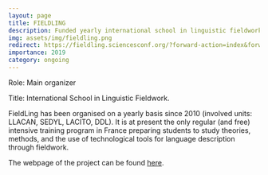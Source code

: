 ```yaml
---
layout: page
title: FIELDLING
description: Funded yearly international school in linguistic fieldwork (2010 - ongoing), Co-organizer
img: assets/img/fieldling.png
redirect: https://fieldling.sciencesconf.org/?forward-action=index&forward-controller=index&lang=en
importance: 2019
category: ongoing
---
```


Role: Main organizer

Title: International School in Linguistic Fieldwork.

FieldLing has been organised on a yearly basis since 2010 (involved units: LLACAN, SEDYL, LACITO, DDL). It is at present the only regular (and free) intensive training program in France preparing students to study theories, methods, and the use of technological tools for language description through fieldwork.

The webpage of the project can be found [here](https://fieldling.sciencesconf.org/?forward-action=index&forward-controller=index&lang=en).


